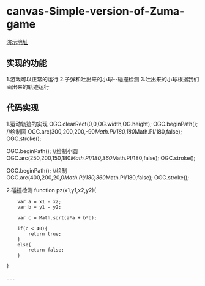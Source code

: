 # canvas-Simple-version-of-Zuma-game

[演示地址](https://526697296.github.io/canvas-Simple-version-of-Zuma-game/)

## 实现的功能

1.游戏可以正常的运行
2.子弹和吐出来的小球--碰撞检测
3.吐出来的小球根据我们画出来的轨迹运行

##  代码实现

1.运动轨迹的实现
OGC.clearRect(0,0,OG.width,OG.height);
OGC.beginPath();
//绘制圆
OGC.arc(300,200,200,-90*Math.PI/180,180*Math.PI/180,false);
OGC.stroke();
		
OGC.beginPath();
//绘制小圆
OGC.arc(250,200,150,180*Math.PI/180,360*Math.PI/180,false);
OGC.stroke();
		
OGC.beginPath();
//绘制
OGC.arc(400,200,20,0*Math.PI/180,360*Math.PI/180,false);
OGC.stroke();

2.碰撞检测
function pz(x1,y1,x2,y2){
		
		var a = x1 - x2;
		var b = y1 - y2;
		
		var c = Math.sqrt(a*a + b*b);
		
		if(c < 40){
			return true;
		}
		else{
			return false;
		}
		
	}
......
